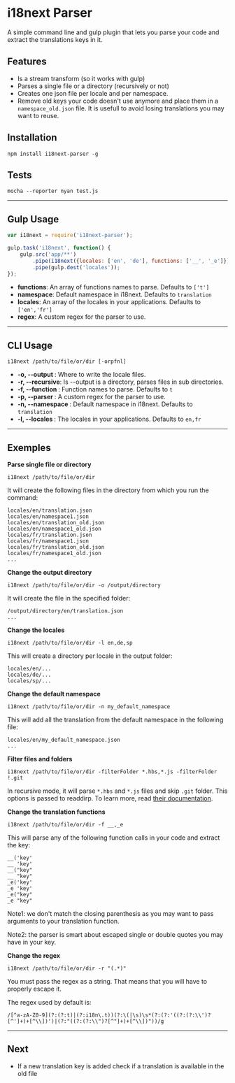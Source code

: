 # i18next Parser

A simple command line and gulp plugin that lets you parse your code and extract the translations keys in it.

## Features

- Is a stream transform (so it works with gulp)
- Parses a single file or a directory (recursively or not)
- Creates one json file per locale and per namespace.
- Remove old keys your code doesn't use anymore and place them in a `namespace_old.json` file. It is usefull to avoid losing translations you may want to reuse.

## Installation

```
npm install i18next-parser -g
```

## Tests

```
mocha --reporter nyan test.js
```

---

## Gulp Usage

```javascript
var i18next = require('i18next-parser');

gulp.task('i18next', function() {
    gulp.src('app/**')
        .pipe(i18next({locales: ['en', 'de'], functions: ['__', '_e']}))
        .pipe(gulp.dest('locales'));
});
```

- **functions**: An array of functions names to parse. Defaults to `['t']`
- **namespace**: Default namespace in i18next. Defaults to `translation`
- **locales**: An array of the locales in your applications. Defaults to `['en','fr']`
- **regex**: A custom regex for the parser to use.

---

## CLI Usage

`i18next /path/to/file/or/dir [-orpfnl]`

- **-o, --output <directory>**: Where to write the locale files.
- **-r, --recursive**: Is --output is a directory, parses files in sub directories.
- **-f, --function <list>**: Function names to parse. Defaults to `t`
- **-p, --parser <string>**: A custom regex for the parser to use.
- **-n, --namespace <string>**: Default namespace in i18next. Defaults to `translation`
- **-l, --locales <list>**: The locales in your applications. Defaults to `en,fr`

---

## Exemples

**Parse single file or directory**

`i18next /path/to/file/or/dir`

It will create the following files in the directory from which you run the command:

```
locales/en/translation.json
locales/en/namespace1.json
locales/en/translation_old.json
locales/en/namespace1_old.json
locales/fr/translation.json
locales/fr/namespace1.json
locales/fr/translation_old.json
locales/fr/namespace1_old.json
...
```

**Change the output directory**

`i18next /path/to/file/or/dir -o /output/directory`

It will create the file in the specified folder:

```
/output/directory/en/translation.json
...
```

**Change the locales**

`i18next /path/to/file/or/dir -l en,de,sp`

This will create a directory per locale in the output folder:

```
locales/en/...
locales/de/...
locales/sp/...
```

**Change the default namespace**

`i18next /path/to/file/or/dir -n my_default_namespace`

This will add all the translation from the default namespace in the following file:

```
locales/en/my_default_namespace.json
...
```

**Filter files and folders**

`i18next /path/to/file/or/dir -filterFolder *.hbs,*.js -filterFolder !.git`

In recursive mode, it will parse `*.hbs` and `*.js` files and skip `.git` folder. This options is passed to readdirp. To learn more, read [their documentation](https://github.com/thlorenz/readdirp#filters).

**Change the translation functions**

`i18next /path/to/file/or/dir -f __,_e`

This will parse any of the following function calls in your code and extract the key:

```
__('key'
__ 'key'
__("key"
__ "key"
_e('key'
_e 'key'
_e("key"
_e "key"
```

Note1: we don't match the closing parenthesis as you may want to pass arguments to your translation function.

Note2: the parser is smart about escaped single or double quotes you may have in your key.

**Change the regex**

`i18next /path/to/file/or/dir -r "(.*)"`

You must pass the regex as a string. That means that you will have to properly escape it.

The regex used by default is:

`/[^a-zA-Z0-9](?:(?:t)|(?:i18n\.t))(?:\(|\s)\s*(?:(?:'((?:(?:\\')?[^']+)+[^\\])')|(?:"((?:(?:\\")?[^"]+)+[^\\])"))/g`

---

## Next

- If a new translation key is added check if a translation is available in the old file
